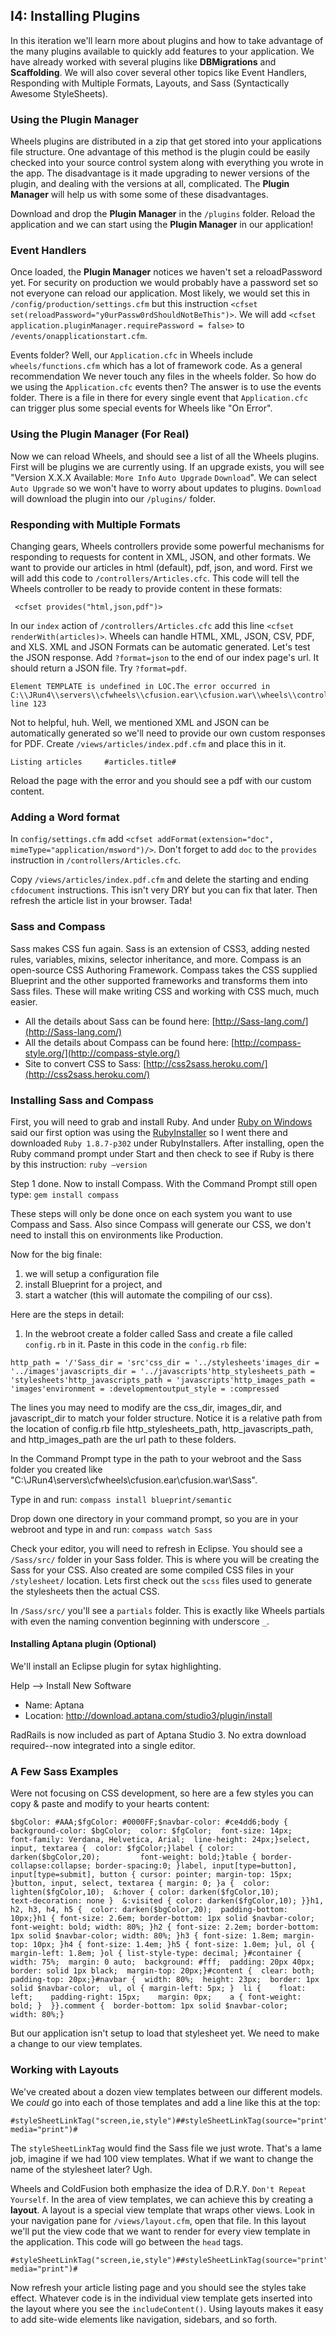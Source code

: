 ## I4: Installing Plugins

In this iteration we'll learn more about plugins and how to take
advantage of the many plugins available to quickly add features to your
application. We have already worked with several plugins like
**DBMigrations** and **Scaffolding**. We will also cover several other
topics like Event Handlers, Responding with Multiple Formats, Layouts,
and Sass (Syntactically Awesome StyleSheets).

### Using the **Plugin Manager**

Wheels plugins are distributed in a zip that get stored into your
applications file structure. One advantage of this method is the plugin
could be easily checked into your source control system along with
everything you wrote in the app. The disadvantage is it made upgrading
to newer versions of the plugin, and dealing with the versions at all,
complicated. The **Plugin Manager** will help us with some some of these
disadvantages.

Download and drop the **Plugin Manager** in the `/plugins` folder.
Reload the application and we can start using the **Plugin Manager** in
our application!

### Event Handlers

Once loaded, the **Plugin Manager** notices we haven't set a
reloadPassword yet. For security on production we would probably have a
password set so not everyone can reload our application. Most likely, we
would set this in `/config/production/settings.cfm` but this instruction
`<cfset set(reloadPassword="y0urPassw0rdShouldNotBeThis")>`. We will add
`<cfset application.pluginManager.requirePassword = false>` to
`/events/onapplicationstart.cfm`.

Events folder? Well, our `Application.cfc` in Wheels include
`wheels/functions.cfm` which has a lot of framework code. As a general
recommendation We never touch any files in the wheels folder. So how do
we using the `Application.cfc` events then? The answer is to use the
events folder. There is a file in there for every single event that
`Application.cfc` can trigger plus some special events for Wheels like
"On Error".

### Using the **Plugin Manager** (For Real)

Now we can reload Wheels, and should see a list of all the Wheels
plugins. First will be plugins we are currently using. If an upgrade
exists, you will see "Version X.X.X Available: `More Info`
`Auto Upgrade` `Download`". We can select `Auto Upgrade` so we won't
have to worry about updates to plugins. `Download` will download the
plugin into our `/plugins/` folder.

### Responding with Multiple Formats

Changing gears, Wheels controllers provide some powerful mechanisms for
responding to requests for content in XML, JSON, and other formats. We
want to provide our articles in html (default), pdf, json, and word.
First we will add this code to `/controllers/Articles.cfc`. This code
will tell the Wheels controller to be ready to provide content in these
formats:

~~~~ {lang="cfm"}
 <cfset provides("html,json,pdf")>
~~~~

In our `index` action of `/controllers/Articles.cfc` add this line
`<cfset renderWith(articles)>`. Wheels can handle HTML, XML, JSON, CSV,
PDF, and XLS. XML and JSON Formats can be automatic generated. Let's
test the JSON response. Add `?format=json` to the end of our index
page's url. It should return a JSON file. Try `?format=pdf`.

    Element TEMPLATE is undefined in LOC.The error occurred in C:\\JRun4\\servers\\cfwheels\\cfusion.ear\\cfusion.war\\wheels\\controller\\provides.cfm: line 123

Not to helpful, huh. Well, we mentioned XML and JSON can be
automatically generated so we'll need to provide our own custom
responses for PDF. Create `/views/articles/index.pdf.cfm` and place this
in it.

~~~~ {lang="cfm"}
Listing articles     #articles.title#
~~~~

Reload the page with the error and you should see a pdf with our custom
content.

### Adding a Word format

In `config/settings.cfm` add
`<cfset addFormat(extension="doc", mimeType="application/msword")/>`.
Don't forget to add `doc` to the `provides` instruction in
`/controllers/Articles.cfc`.

Copy `/views/articles/index.pdf.cfm` and delete the starting and ending
`cfdocument` instructions. This isn't very DRY but you can fix that
later. Then refresh the article list in your browser. Tada!

### Sass and Compass

Sass makes CSS fun again. Sass is an extension of CSS3, adding nested
rules, variables, mixins, selector inheritance, and more. Compass is an
open-source CSS Authoring Framework. Compass takes the CSS supplied
Blueprint and the other supported frameworks and transforms them into
Sass files. These will make writing CSS and working with CSS much, much
easier.

-   All the details about Sass can be found here:
    [http://Sass-lang.com/](http://Sass-lang.com/)
-   All the details about Compass can be found here:
    [http://compass-style.org/](http://compass-style.org/)
-   Site to convert CSS to Sass:
    [http://css2sass.heroku.com/](http://css2sass.heroku.com/)

### Installing Sass and Compass

First, you will need to grab and install Ruby. And under [Ruby on
Windows](http://www.ruby-lang.org/en/downloads/) said our first option
was using the [RubyInstaller](http://rubyinstaller.org/downloads/) so I
went there and downloaded `Ruby 1.8.7-p302` under RubyInstallers. After
installing, open the Ruby command prompt under Start and then check to
see if Ruby is there by this instruction: `ruby —version`

Step 1 done. Now to install Compass. With the Command Prompt still open
type: `gem install compass`

These steps will only be done once on each system you want to use
Compass and Sass. Also since Compass will generate our CSS, we don't
need to install this on environments like Production.

Now for the big finale:

1) we will setup a configuration file
2) install Blueprint for a project, and
3) start a watcher (this will automate the compiling of our css).

Here are the steps in detail:

1) In the webroot create a folder called Sass and create a file called
`config.rb` in it. Paste in this code in the `config.rb` file:

~~~~ {lang="ruby"}
http_path = '/'Sass_dir = 'src'css_dir = '../stylesheets'images_dir = '../images'javascripts_dir = '../javascripts'http_stylesheets_path = 'stylesheets'http_javascripts_path = 'javascripts'http_images_path = 'images'environment = :developmentoutput_style = :compressed
~~~~

The lines you may need to modify are the css\_dir, images\_dir, and
javascript\_dir to match your folder structure. Notice it is a relative
path from the location of config.rb file http\_stylesheets\_path,
http\_javascripts\_path, and http\_images\_path are the url path to
these folders.

In the Command Prompt type in the path to your webroot and the Sass
folder you created like
"C:\\JRun4\\servers\\cfwheels\\cfusion.ear\\cfusion.war\\Sass".

Type in and run: `compass install blueprint/semantic`

Drop down one directory in your command prompt, so you are in your
webroot and type in and run: `compass watch Sass`

Check your editor, you will need to refresh in Eclipse. You should see a
`/Sass/src/` folder in your Sass folder. This is where you will be
creating the Sass for your CSS. Also created are some compiled CSS files
in your `/stylesheet/` location. Lets first check out the `scss` files
used to generate the stylesheets then the actual CSS.

In `/Sass/src/` you'll see a `partials` folder. This is exactly like
Wheels partials with even the naming convention beginning with
underscore `_`.

#### Installing Aptana plugin (Optional)

We'll install an Eclipse plugin for sytax highlighting.

Help --\> Install New Software

-   Name: Aptana
-   Location: http://download.aptana.com/studio3/plugin/install

RadRails is now included as part of Aptana Studio 3. No extra download
required--now integrated into a single editor.

### A Few Sass Examples

Were not focusing on CSS development, so here are a few styles you can
copy & paste and modify to your hearts content:

~~~~ {lang="Sass"}
$bgColor: #AAA;$fgColor: #0000FF;$navbar-color: #ce4dd6;body {  background-color: $bgColor;  color: $fgColor;  font-size: 14px;   font-family: Verdana, Helvetica, Arial;  line-height: 24px;}select, input, textarea {  color: $fgColor;}label { color: darken($bgColor,20);         font-weight: bold;}table { border-collapse:collapse; border-spacing:0; }label, input[type=button], input[type=submit], button { cursor: pointer; margin-top: 15px; }button, input, select, textarea { margin: 0; }a {  color: lighten($fgColor,10);  &:hover { color: darken($fgColor,10);            text-decoration: none }  &:visited { color: darken($fgColor,10); }}h1, h2, h3, h4, h5 {  color: darken($bgColor,20);  padding-bottom: 10px;}h1 { font-size: 2.6em; border-bottom: 1px solid $navbar-color; font-weight: bold; width: 80%; }h2 { font-size: 2.2em; border-bottom: 1px solid $navbar-color; width: 80%; }h3 { font-size: 1.8em; margin-top: 10px; }h4 { font-size: 1.4em; }h5 { font-size: 1.0em; }ul, ol { margin-left: 1.8em; }ol { list-style-type: decimal; }#container {  width: 75%;  margin: 0 auto;  background: #fff;  padding: 20px 40px;  border: solid 1px black;  margin-top: 20px;}#content {  clear: both;  padding-top: 20px;}#navbar {  width: 80%;  height: 23px;  border: 1px solid $navbar-color;  ul, ol { margin-left: 5px; }  li {    float: left;    padding-right: 15px;    margin: 0px;    a { font-weight: bold; }  }}.comment {  border-bottom: 1px solid $navbar-color;   width: 80%;}
~~~~

But our application isn't setup to load that stylesheet yet. We need to
make a change to our view templates.

### Working with Layouts

We've created about a dozen view templates between our different models.
We *could* go into each of those templates and add a line like this at
the top:

~~~~ {lang="cfm"}
#styleSheetLinkTag("screen,ie,style")##styleSheetLinkTag(source="print", media="print")#
~~~~

The `styleSheetLinkTag` would find the Sass file we just wrote. That's a
lame job, imagine if we had 100 view templates. What if we want to
change the name of the stylesheet later? Ugh.

Wheels and ColdFusion both emphasize the idea of D.R.Y.
`Don't Repeat Yourself`. In the area of view templates, we can achieve
this by creating a **layout**. A layout is a special view template that
wraps other views. Look in your navigation pane for `/views/layout.cfm`,
open that file. In this layout we'll put the view code that we want to
render for every view template in the application. This code will go
between the `head` tags.

~~~~ {lang="cfm"}
#styleSheetLinkTag("screen,ie,style")##styleSheetLinkTag(source="print", media="print")#
~~~~

Now refresh your article listing page and you should see the styles take
effect. Whatever code is in the individual view template gets inserted
into the layout where you see the `includeContent()`. Using layouts
makes it easy to add site-wide elements like navigation, sidebars, and
so forth.

